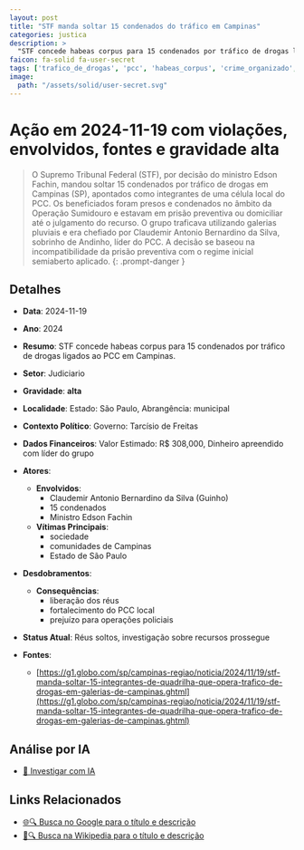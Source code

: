 ```yaml
---
layout: post
title: "STF manda soltar 15 condenados do tráfico em Campinas"
categories: justica
description: > 
  "STF concede habeas corpus para 15 condenados por tráfico de drogas ligados ao PCC em Campinas."
faicon: fa-solid fa-user-secret
tags: ['trafico_de_drogas', 'pcc', 'habeas_corpus', 'crime_organizado', 'claudemir-antonio-bernardino-da-silva-guinho', '15-condenados', 'ministro-edson-fachin', 'sociedade', 'comunidades-de-campinas', 'estado-de-sao-paulo', 'liberacao-dos-reus', 'fortalecimento-do-pcc-local', 'prejuizo-para-operacoes-policiais', 'gravidade-alta', 'judiciario']
image:
  path: "/assets/solid/user-secret.svg"
---
```


# Ação em 2024-11-19 com violações, envolvidos, fontes e gravidade alta

> O Supremo Tribunal Federal (STF), por decisão do ministro Edson Fachin, mandou soltar 15 condenados por tráfico de drogas em Campinas (SP), apontados como integrantes de uma célula local do PCC. Os beneficiados foram presos e condenados no âmbito da Operação Sumidouro e estavam em prisão preventiva ou domiciliar até o julgamento do recurso. O grupo traficava utilizando galerias pluviais e era chefiado por Claudemir Antonio Bernardino da Silva, sobrinho de Andinho, líder do PCC. A decisão se baseou na incompatibilidade da prisão preventiva com o regime inicial semiaberto aplicado.
{: .prompt-danger }

## Detalhes
- **Data**: 2024-11-19
- **Ano**: 2024
- **Resumo**: STF concede habeas corpus para 15 condenados por tráfico de drogas ligados ao PCC em Campinas.
- **Setor**: Judiciario
- **Gravidade**: **alta** <i class="fas fa-user-secret"></i>
- **Localidade**: Estado: São Paulo, Abrangência: municipal
- **Contexto Político**: Governo: Tarcísio de Freitas
- **Dados Financeiros**: Valor Estimado: R$ 308,000, Dinheiro apreendido com líder do grupo

- **Atores**:
  - **Envolvidos**:
    - Claudemir Antonio Bernardino da Silva (Guinho)
    - 15 condenados
    - Ministro Edson Fachin
  - **Vítimas Principais**:
    - sociedade
    - comunidades de Campinas
    - Estado de São Paulo
- **Desdobramentos**:
  - **Consequências**:
    - liberação dos réus
    - fortalecimento do PCC local
    - prejuízo para operações policiais
- **Status Atual**: Réus soltos, investigação sobre recursos prossegue

- **Fontes**:
  - [https://g1.globo.com/sp/campinas-regiao/noticia/2024/11/19/stf-manda-soltar-15-integrantes-de-quadrilha-que-opera-trafico-de-drogas-em-galerias-de-campinas.ghtml](https://g1.globo.com/sp/campinas-regiao/noticia/2024/11/19/stf-manda-soltar-15-integrantes-de-quadrilha-que-opera-trafico-de-drogas-em-galerias-de-campinas.ghtml)

## Análise por IA
- [🤖 Investigar com IA](https://www.perplexity.ai/search?q=%20STF%20manda%20soltar%2015%20condenados%20do%20tr%C3%A1fico%20em%20Campinas%20STF%20concede%20habeas%20corpus%20para%2015%20condenados%20por%20tr%C3%A1fico%20de%20drogas%20ligados%20ao%20PCC%20em%20Campinas.%20O%20Supremo%20Tribunal%20Federal%20%28STF%29%2C%20por%20decis%C3%A3o%20do%20ministro%20Edson%20Fachin%2C%20mandou%20soltar%2015%20condenados%20por%20tr%C3%A1fico%20de%20drogas%20em%20Campinas%20%28SP%29%2C%20apontados%20como%20integrantes%20de%20uma%20c%C3%A9lula%20local%20do%20PCC.%20Os%20beneficiados%20foram%20presos%20e%20condenados%20no%20%C3%A2mbito%20da%20Opera%C3%A7%C3%A3o%20Sumidouro%20e%20estavam%20em%20pris%C3%A3o%20preventiva%20ou%20domiciliar%20at%C3%A9%20o%20julgamento%20do%20recurso.%20O%20grupo%20traficava%20utilizando%20galerias%20pluviais%20e%20era%20chefiado%20por%20Claudemir%20Antonio%20Bernardino%20da%20Silva%2C%20sobrinho%20de%20Andinho%2C%20l%C3%ADder%20do%20PCC.%20A%20decis%C3%A3o%20se%20baseou%20na%20incompatibilidade%20da%20pris%C3%A3o%20preventiva%20com%20o%20regime%20inicial%20semiaberto%20aplicado.%20trafico_de_drogas%20PCC%20habeas_corpus%20crime_organizado%202024%20gravidade%20alta%20setor%20Judiciario)

## Links Relacionados
- [🌐🔍 Busca no Google para o título e descrição](https://www.google.com/search?q=%20STF%20manda%20soltar%2015%20condenados%20do%20tr%C3%A1fico%20em%20Campinas%20STF%20concede%20habeas%20corpus%20para%2015%20condenados%20por%20tr%C3%A1fico%20de%20drogas%20ligados%20ao%20PCC%20em%20Campinas.%20O%20Supremo%20Tribunal%20Federal%20%28STF%29%2C%20por%20decis%C3%A3o%20do%20ministro%20Edson%20Fachin%2C%20mandou%20soltar%2015%20condenados%20por%20tr%C3%A1fico%20de%20drogas%20em%20Campinas%20%28SP%29%2C%20apontados%20como%20integrantes%20de%20uma%20c%C3%A9lula%20local%20do%20PCC.%20Os%20beneficiados%20foram%20presos%20e%20condenados%20no%20%C3%A2mbito%20da%20Opera%C3%A7%C3%A3o%20Sumidouro%20e%20estavam%20em%20pris%C3%A3o%20preventiva%20ou%20domiciliar%20at%C3%A9%20o%20julgamento%20do%20recurso.%20O%20grupo%20traficava%20utilizando%20galerias%20pluviais%20e%20era%20chefiado%20por%20Claudemir%20Antonio%20Bernardino%20da%20Silva%2C%20sobrinho%20de%20Andinho%2C%20l%C3%ADder%20do%20PCC.%20A%20decis%C3%A3o%20se%20baseou%20na%20incompatibilidade%20da%20pris%C3%A3o%20preventiva%20com%20o%20regime%20inicial%20semiaberto%20aplicado.%20trafico_de_drogas%20PCC%20habeas_corpus%20crime_organizado%202024%20gravidade%20alta%20setor%20Judiciario)
- [📖🔍 Busca na Wikipedia para o título e descrição](https://pt.wikipedia.org/w/index.php?search=%20STF%20manda%20soltar%2015%20condenados%20do%20tr%C3%A1fico%20em%20Campinas%20STF%20concede%20habeas%20corpus%20para%2015%20condenados%20por%20tr%C3%A1fico%20de%20drogas%20ligados%20ao%20PCC%20em%20Campinas.%20O%20Supremo%20Tribunal%20Federal%20%28STF%29%2C%20por%20decis%C3%A3o%20do%20ministro%20Edson%20Fachin%2C%20mandou%20soltar%2015%20condenados%20por%20tr%C3%A1fico%20de%20drogas%20em%20Campinas%20%28SP%29%2C%20apontados%20como%20integrantes%20de%20uma%20c%C3%A9lula%20local%20do%20PCC.%20Os%20beneficiados%20foram%20presos%20e%20condenados%20no%20%C3%A2mbito%20da%20Opera%C3%A7%C3%A3o%20Sumidouro%20e%20estavam%20em%20pris%C3%A3o%20preventiva%20ou%20domiciliar%20at%C3%A9%20o%20julgamento%20do%20recurso.%20O%20grupo%20traficava%20utilizando%20galerias%20pluviais%20e%20era%20chefiado%20por%20Claudemir%20Antonio%20Bernardino%20da%20Silva%2C%20sobrinho%20de%20Andinho%2C%20l%C3%ADder%20do%20PCC.%20A%20decis%C3%A3o%20se%20baseou%20na%20incompatibilidade%20da%20pris%C3%A3o%20preventiva%20com%20o%20regime%20inicial%20semiaberto%20aplicado.%20trafico_de_drogas%20PCC%20habeas_corpus%20crime_organizado%202024%20gravidade%20alta%20setor%20Judiciario)

